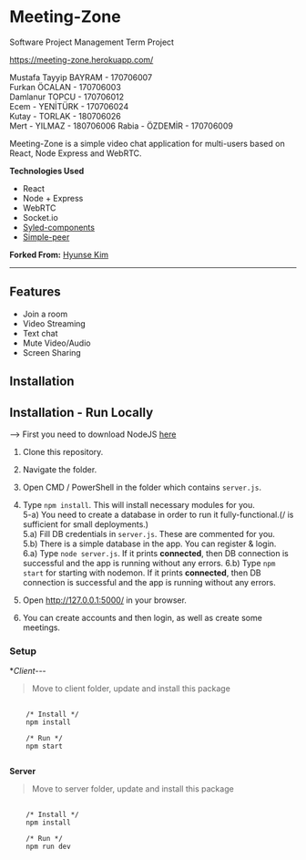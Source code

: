# Meeting-Zone

Software Project Management Term Project

https://meeting-zone.herokuapp.com/

Mustafa Tayyip BAYRAM - 170706007  
Furkan ÖCALAN - 170706003  
Damlanur TOPCU - 170706012  
Ecem - YENİTÜRK - 170706024  
Kutay - TORLAK - 180706026  
Mert - YILMAZ -  180706006 
Rabia - ÖZDEMİR - 170706009

Meeting-Zone is a simple video chat application for multi-users based on React, Node Express and WebRTC.


**Technologies Used**

- React
- Node + Express
- WebRTC
- Socket.io
- [Syled-components](https://styled-components.com/)
- [Simple-peer](https://github.com/feross/simple-peer)

**Forked From:** [Hyunse Kim](https://github.com/Hyunse)

---

## Features

- Join a room
- Video Streaming
- Text chat
- Mute Video/Audio
- Screen Sharing

## Installation

## Installation - Run Locally
--> First you need to download NodeJS [here](https://nodejs.org/en/download/current/)
1) Clone this repository.
2) Navigate the folder.
3) Open CMD / PowerShell in the folder which contains `server.js`.
4) Type `npm install`. This will install necessary modules for you. <br>
5-a) You need to create a database in order to run it fully-functional.(/ is sufficient for small deployments.) <br>
5.a) Fill DB credentials in `server.js`. These are commented for you. <br>
5.b) There is a simple database in the app. You can register & login. <br>
6.a) Type `node server.js`. If it prints **connected**, then DB connection is successful and the app is running without any errors.
6.b) Type `npm start` for starting with nodemon. If it prints **connected**, then DB connection is successful and the app is running without any errors.

7) Open http://127.0.0.1:5000/ in your browser.
8) You can create accounts and then login, as well as create some meetings.

### Setup
**Client---*
> Move to client folder, update and install this package
<pre>
  <code>
    /* Install */
    npm install
    
    /* Run */
    npm start
  </code>
</pre>

**Server**
> Move to server folder, update and install this package
<pre>
  <code>
    /* Install */
    npm install
    
    /* Run */
    npm run dev
  </code>
</pre>

